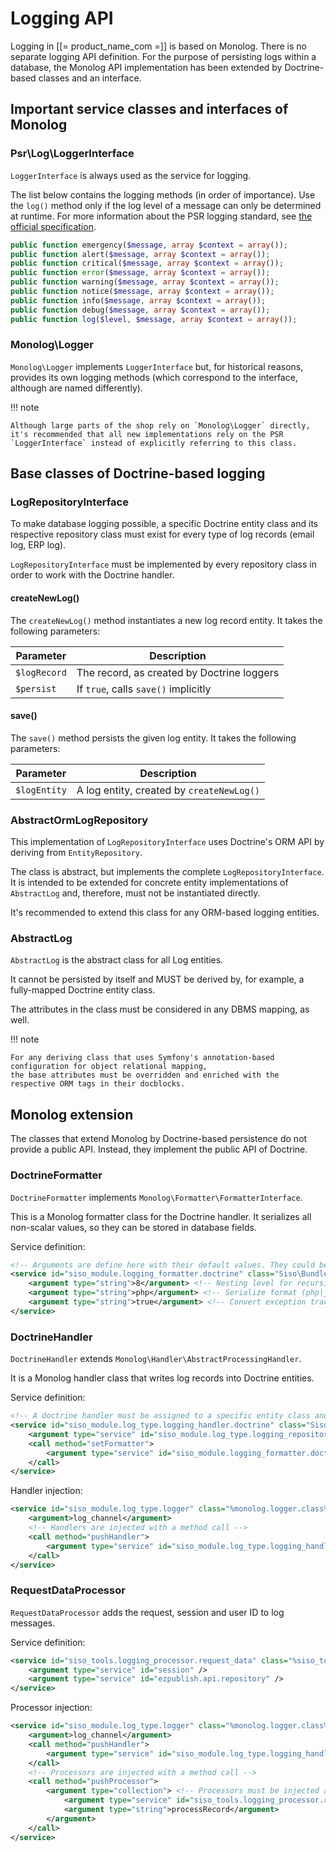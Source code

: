 # Logging API

Logging in [[= product_name_com =]] is based on Monolog. There is no separate logging API definition.
For the purpose of persisting logs within a database,
the Monolog API implementation has been extended by Doctrine-based classes and an interface.

## Important service classes and interfaces of Monolog

### Psr\Log\LoggerInterface

`LoggerInterface` is always used as the service for logging. 

The list below contains the logging methods (in order of importance).
Use the `log()` method only if the log level of a message can only be determined at runtime.
For more information about the PSR logging standard, see [the official specification](https://github.com/php-fig/fig-standards/blob/master/accepted/PSR-3-logger-interface.md).

``` php
public function emergency($message, array $context = array());
public function alert($message, array $context = array());
public function critical($message, array $context = array());
public function error($message, array $context = array());
public function warning($message, array $context = array());
public function notice($message, array $context = array());
public function info($message, array $context = array());
public function debug($message, array $context = array());
public function log($level, $message, array $context = array());
```

### Monolog\Logger

`Monolog\Logger` implements `LoggerInterface` but, for historical reasons, provides its own logging methods (which correspond to the interface, although are named differently).

!!! note

    Although large parts of the shop rely on `Monolog\Logger` directly, it's recommended that all new implementations rely on the PSR `LoggerInterface` instead of explicitly referring to this class.

## Base classes of Doctrine-based logging

### LogRepositoryInterface

To make database logging possible, a specific Doctrine entity class and its respective repository class must exist
for every type of log records (email log, ERP log).

`LogRepositoryInterface` must be implemented by every repository class in order to work with the Doctrine handler.

#### createNewLog()

The `createNewLog()` method instantiates a new log record entity.
It takes the following parameters:

|Parameter|Description|
|---|---|
|`$logRecord`|The record, as created by Doctrine loggers|
|`$persist`|If `true`, calls `save()` implicitly|

#### save()

The `save()` method persists the given log entity.
It takes the following parameters:

|Parameter|Description|
|---|---|
|`$logEntity`|A log entity, created by `createNewLog()`|

### AbstractOrmLogRepository

This implementation of `LogRepositoryInterface` uses Doctrine's ORM API by deriving from `EntityRepository`.

The class is abstract, but implements the complete `LogRepositoryInterface`.
It is intended to be extended for concrete entity implementations of `AbstractLog` and, therefore, must not be instantiated directly.

It's recommended to extend this class for any ORM-based logging entities.

### AbstractLog

`AbstractLog` is the abstract class for all Log entities.

It cannot be persisted by itself and MUST be derived by, for example, a fully-mapped Doctrine entity class.

The attributes in the class must be considered in any DBMS mapping, as well.

!!! note

    For any deriving class that uses Symfony's annotation-based configuration for object relational mapping,
    the base attributes must be overridden and enriched with the respective ORM tags in their docblocks.

## Monolog extension

The classes that extend Monolog by Doctrine-based persistence do not provide a public API.
Instead, they implement the public API of Doctrine.

### DoctrineFormatter

`DoctrineFormatter` implements `Monolog\Formatter\FormatterInterface`.

This is a Monolog formatter class for the Doctrine handler.
It serializes all non-scalar values, so they can be stored in database fields.

Service definition:

``` xml
<!-- Arguments are define here with their default values. They could be omitted -->
<service id="siso_module.logging_formatter.doctrine" class="Siso\Bundle\ToolsBundle\Service\Logging\DoctrineFormatter">
    <argument type="string">8</argument> <!-- Nesting level for recursion -->
    <argument type="string">php</argument> <!-- Serialize format (php|json) -->
    <argument type="string">true</argument> <!-- Convert exception traces to string instead of array -->
</service>
```

### DoctrineHandler

`DoctrineHandler` extends `Monolog\Handler\AbstractProcessingHandler`.

It is a Monolog handler class that writes log records into Doctrine entities.

Service definition:

``` xml
<!-- A doctrine handler must be assigned to a specific entity class and it's repository -->
<service id="siso_module.log_type.logging_handler.doctrine" class="Siso\Bundle\ToolsBundle\Service\Logging\DoctrineHandler">
    <argument type="service" id="siso_module.log_type.logging_repository.doctrine" /> <!-- The service ID of the repository class -->
    <call method="setFormatter">
        <argument type="service" id="siso_module.logging_formatter.doctrine"/> <!-- The service id of the previously defined DoctrineFormatter -->
    </call>
</service>
```

Handler injection:

``` xml
<service id="siso_module.log_type.logger" class="%monolog.logger.class%">
    <argument>log_channel</argument>
    <!-- Handlers are injected with a method call -->
    <call method="pushHandler">
        <argument type="service" id="siso_module.log_type.logging_handler.doctrine"/>
    </call>
</service>
```

### RequestDataProcessor

`RequestDataProcessor` adds the request, session and user ID to log messages.

Service definition:

``` xml
<service id="siso_tools.logging_processor.request_data" class="%siso_tools.logging_processor.request_data.class%">
    <argument type="service" id="session" />
    <argument type="service" id="ezpublish.api.repository" />
</service>
```

Processor injection:

``` xml
<service id="siso_module.log_type.logger" class="%monolog.logger.class%">
    <argument>log_channel</argument>
    <call method="pushHandler">
        <argument type="service" id="siso_module.log_type.logging_handler.doctrine"/>
    </call>
    <!-- Processors are injected with a method call -->
    <call method="pushProcessor">
        <argument type="collection"> <!-- Processors must be injected as a callback (array(Object, 'methodName')) -->
            <argument type="service" id="siso_tools.logging_processor.request_data" />
            <argument type="string">processRecord</argument>
        </argument>
    </call>
</service>
```
